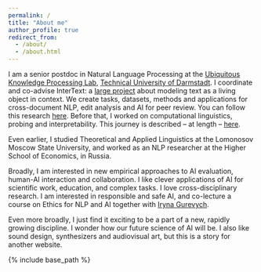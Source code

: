 ```yaml
---
permalink: /
title: "About me"
author_profile: true
redirect_from: 
  - /about/
  - /about.html
---
```


I am a senior postdoc in Natural Language Processing at the [Ubiquitous Knowledge Processing Lab](https://www.informatik.tu-darmstadt.de/ukp/ukp_home/index.en.jsp), 
[Technical University of Darmstadt](https://www.tu-darmstadt.de/). I coordinate and co-advise InterText: a [large project](https://erc.europa.eu/projects-statistics/science-stories/artificial-intelligence-living-texts) about modeling text as a living object in context. 
We create tasks, datasets, methods and applications for cross-document NLP, edit analysis and AI for peer review. 
You can follow this research [here](https://intertext.ukp-lab.de/). 
Before that, I worked on computational linguistics, probing and interpretability. 
This journey is described – at length – [here](https://tuprints.ulb.tu-darmstadt.de/19851/). 

Even earlier, I studied Theoretical and Applied Linguistics at the Lomonosov Moscow State University, and worked as an NLP researcher at the Higher School of Economics, in Russia.

Broadly, I am interested in new empirical approaches to AI evaluation, human-AI interaction and collaboration. I like clever applications of AI for scientific work, education, and complex tasks. 
I love cross-disciplinary research. I am interested in responsible and safe AI, and co-lecture a course on Ethics for NLP and AI together with [Iryna Gurevych](https://www.informatik.tu-darmstadt.de/ukp/ukp_home/head_ukp/index.en.jsp).

Even more broadly, I just find it exciting to be a part of a new, rapidly growing discipline. I wonder how our future science of AI will be. I also like sound design, synthesizers and audiovisual art, but this is a story for another website.

{% include base_path %}
